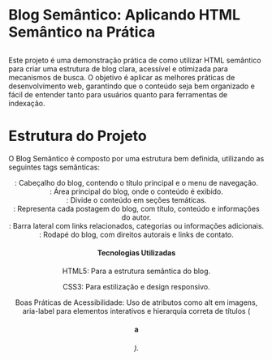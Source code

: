 # Blog Semântico: Aplicando HTML Semântico na Prática

##
 Este projeto é uma demonstração prática de como utilizar HTML semântico para criar uma estrutura de blog clara, acessível e otimizada para mecanismos de busca. O objetivo é aplicar as melhores práticas de desenvolvimento web, garantindo que o conteúdo seja bem organizado e fácil de entender tanto para usuários quanto para ferramentas de indexação.

# Estrutura do Projeto
 O Blog Semântico é composto por uma estrutura bem definida, utilizando as seguintes tags semânticas:

<header>: Cabeçalho do blog, contendo o título principal e o menu de navegação.

<main>: Área principal do blog, onde o conteúdo é exibido.

<section>: Divide o conteúdo em seções temáticas.

<article>: Representa cada postagem do blog, com título, conteúdo e informações do autor.

<aside>: Barra lateral com links relacionados, categorias ou informações adicionais.

<footer>: Rodapé do blog, com direitos autorais e links de contato.

# Tecnologias Utilizadas
HTML5: Para a estrutura semântica do blog.

CSS3: Para estilização e design responsivo.

Boas Práticas de Acessibilidade: Uso de atributos como alt em imagens, aria-label para elementos interativos e hierarquia correta de títulos (<h1> a <h6>).